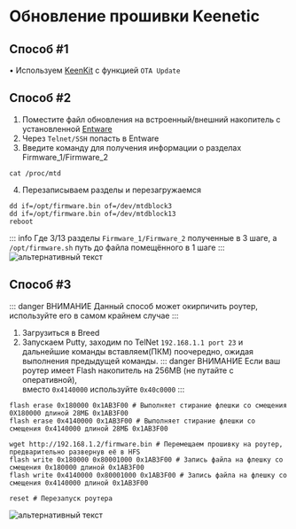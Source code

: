 # Обновление прошивки Keenetic

## Способ #1 <Badge type="keenetic" text="Автоматический, рекомендуемый" />

• Используем [KeenKit](/wiki/helpful/keenkit.md) с функцией `OTA Update`

## Способ #2 <Badge type="keenetic" text="Ручной" />

1. Поместите файл обновления на встроенный/внешний накопитель с установленной [Entware](/wiki/helpful/entware)
2. Через `Telnet/SSH` попасть в Entware
3. Введите команду для получения информации о разделах Firmware_1/Firmware_2
```shell
cat /proc/mtd
```
4. Перезаписываем разделы и перезагружаемся
```shell
dd if=/opt/firmware.bin of=/dev/mtdblock3
dd if=/opt/firmware.bin of=/dev/mtdblock13
reboot
```
   ::: info Где 3/13 разделы `Firmware_1/Firmware_2` полученные в 3 шаге, а `/opt/firmware.sh` путь до файла помещённого в 1 шаге
   :::
   ![альтернативный текст](/assets/images/wiki/helpful/updateFirmware/manualUpdate.png)

## Способ #3 <Badge type="keenetic" text="Через Breed" />

::: danger ВНИМАНИЕ
Данный способ может окирпичить роутер, используйте его в самом крайнем случае
:::

1. Загрузиться в Breed
2. Запускаем Putty, заходим по TelNet `192.168.1.1 port 23` и дальнейшие команды вставляем(ПКМ) поочередно, ожидая
   выполнения предыдущей команды.
::: danger ВНИМАНИЕ
   Если ваш роутер имеет Flash накопитель на 256MB (не путайте с оперативной), <br>вместо `0x4140000` используйте `0x40c0000`
:::

```shell
flash erase 0x180000 0x1AB3F00 # Выполняет стирание флешки со смещения 0X180000 длиной 28МБ 0x1AB3F00
flash erase 0x4140000 0x1AB3F00 # Выполняет стирание флешки со смещения 0x4140000 длиной 28МБ 0x1AB3F00

wget http://192.168.1.2/firmware.bin # Перемещаем прошивку на роутер, предварительно развернув её в HFS
flash write 0x180000 0x80001000 0x1AB3F00 # Запись файла на флешку со смещения 0x180000 длиной 0x1AB3F00 
flash write 0x4140000 0x80001000 0x1AB3F00 # Запись файла на флешку со смещения 0x4140000 длиной 0x1AB3F00 

reset # Перезапуск роутера
   ```

![альтернативный текст](/assets/images/wiki/helpful/updateFirmware/breedInstall.png)